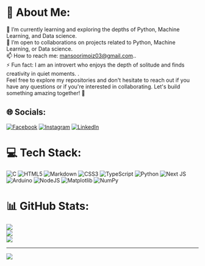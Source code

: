 # 💫 About Me:
 🌱 I’m currently learning and exploring the depths of Python, Machine Learning, and Data science.<br>💞️ I’m open to collaborations on projects related to Python, Machine Learning, or Data science.<br>📫 How to reach me: mansoorimoiz03@gmail.com..<br>⚡ Fun fact: I am an introvert who enjoys the depth of solitude and finds creativity in quiet moments. .<br>Feel free to explore my repositories and don't hesitate to reach out if you have any questions or if you're interested in collaborating. Let's build something amazing together! 🚀


## 🌐 Socials:
[![Facebook](https://img.shields.io/badge/Facebook-%231877F2.svg?logo=Facebook&logoColor=white)](https://facebook.com/https://www.facebook.com/profile.php?id=100010686964044) [![Instagram](https://img.shields.io/badge/Instagram-%23E4405F.svg?logo=Instagram&logoColor=white)](https://instagram.com/https://www.instagram.com/moiz_mansoori03/?hl=en) [![LinkedIn](https://img.shields.io/badge/LinkedIn-%230077B5.svg?logo=linkedin&logoColor=white)](https://linkedin.com/in/https://www.linkedin.com/in/mansoori-moiz033/) 

# 💻 Tech Stack:
![C](https://img.shields.io/badge/c-%2300599C.svg?style=for-the-badge&logo=c&logoColor=white) ![HTML5](https://img.shields.io/badge/html5-%23E34F26.svg?style=for-the-badge&logo=html5&logoColor=white) ![Markdown](https://img.shields.io/badge/markdown-%23000000.svg?style=for-the-badge&logo=markdown&logoColor=white) ![CSS3](https://img.shields.io/badge/css3-%231572B6.svg?style=for-the-badge&logo=css3&logoColor=white) ![TypeScript](https://img.shields.io/badge/typescript-%23007ACC.svg?style=for-the-badge&logo=typescript&logoColor=white) ![Python](https://img.shields.io/badge/python-3670A0?style=for-the-badge&logo=python&logoColor=ffdd54) ![Next JS](https://img.shields.io/badge/Next-black?style=for-the-badge&logo=next.js&logoColor=white) ![Arduino](https://img.shields.io/badge/-Arduino-00979D?style=for-the-badge&logo=Arduino&logoColor=white) ![NodeJS](https://img.shields.io/badge/node.js-6DA55F?style=for-the-badge&logo=node.js&logoColor=white) ![Matplotlib](https://img.shields.io/badge/Matplotlib-%23ffffff.svg?style=for-the-badge&logo=Matplotlib&logoColor=black) ![NumPy](https://img.shields.io/badge/numpy-%23013243.svg?style=for-the-badge&logo=numpy&logoColor=white)
# 📊 GitHub Stats:
![](https://github-readme-stats.vercel.app/api?username=moiz-mansoori&theme=dark&hide_border=false&include_all_commits=false&count_private=false)<br/>
![](https://github-readme-streak-stats.herokuapp.com/?user=moiz-mansoori&theme=dark&hide_border=false)<br/>
![](https://github-readme-stats.vercel.app/api/top-langs/?username=moiz-mansoori&theme=dark&hide_border=false&include_all_commits=false&count_private=false&layout=compact)

---
[![](https://visitcount.itsvg.in/api?id=moiz-mansoori&icon=0&color=0)](https://visitcount.itsvg.in)

<!-- Proudly created with GPRM ( https://gprm.itsvg.in ) -->
